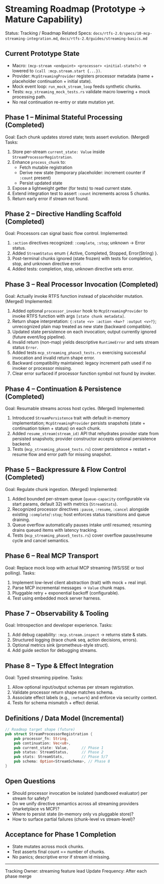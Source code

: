 # Streaming Roadmap (Prototype → Mature Capability)

Status: Tracking / Roadmap
Related Specs: `docs/rtfs-2.0/specs/10-mcp-streaming-integration.md`, `docs/rtfs-2.0/guides/streaming-basics.md`

## Current Prototype State
- Macro: `(mcp-stream <endpoint> <processor> <initial-state?>)` → lowered to `(call :mcp.stream.start {...})`.
- Provider: `McpStreamingProvider` registers processor metadata (name + placeholder continuation + initial state).
- Mock event loop: `run_mock_stream_loop` feeds synthetic chunks.
- Tests: `mcp_streaming_mock_tests.rs` validate macro lowering + mock processing path.
- No real continuation re-entry or state mutation yet.

## Phase 1 – Minimal Stateful Processing (Completed)
Goal: Each chunk updates stored state; tests assert evolution. (Merged)
Tasks:
1. Store per-stream `current_state: Value` inside `StreamProcessorRegistration`.
2. Enhance `process_chunk` to:
   - Fetch mutable registration
   - Derive new state (temporary placeholder: increment counter if `:count` present)
   - Persist updated state
3. Expose a lightweight getter (for tests) to read current state.
4. Extend integration test to assert `:count` increments across 5 chunks.
5. Return early error if stream not found.

## Phase 2 – Directive Handling Scaffold (Completed)
Goal: Processors can signal basic flow control.
Implemented:
1. `:action` directives recognized: `:complete`, `:stop`; unknown → Error status.
2. Added `StreamStatus` enum { Active, Completed, Stopped, Error(String) }.
3. Post-terminal chunks ignored (state frozen) with tests for completion, stop, and unknown directive error.
4. Added tests: completion, stop, unknown directive sets error.

## Phase 3 – Real Processor Invocation (Completed)
Goal: Actually invoke RTFS function instead of placeholder mutation. (Merged)
Implemented:
1. Added optional `processor_invoker` hook to `McpStreamingProvider` to invoke RTFS function with args `[state chunk metadata]`.
2. Return shape interpretation: `{:state <v> :action <kw>? :output <v>?}`; unrecognized plain map treated as new state (backward compatible).
3. Updated state persistence on each invocation; output currently ignored (future event/log pipeline).
4. Invalid return (non-map) yields descriptive `RuntimeError` and sets stream status `Error`.
5. Added tests `mcp_streaming_phase3_tests.rs` exercising successful invocation and invalid return shape error.
6. Backward compatibility maintained: legacy increment path used if no invoker or processor missing.
7. Clear error surfaced if processor function symbol not found by invoker.

## Phase 4 – Continuation & Persistence (Completed)
Goal: Resumable streams across host cycles. (Merged)
Implemented:
1. Introduced `StreamPersistence` trait with default in-memory implementation; `McpStreamingProvider` persists snapshots (state + continuation token + status) on each chunk.
2. Added `resume_stream(stream_id)` API that rehydrates provider state from persisted snapshots; provider constructor accepts optional persistence backend.
3. Tests (`mcp_streaming_phase4_tests.rs`) cover persistence + restart + resume flow and error path for missing snapshot.

## Phase 5 – Backpressure & Flow Control (Completed)
Goal: Regulate chunk ingestion. (Merged)
Implemented:
1. Added bounded per-stream queue (`queue-capacity` configurable via start params, default 32) with metrics (`StreamStats`).
2. Recognized processor directives `:pause`, `:resume`, `:cancel` alongside existing `:complete`/`:stop`; host enforces status transitions and queue draining.
3. Queue overflow automatically pauses intake until resumed; resuming drains queued items with latency tracking.
4. Tests (`mcp_streaming_phase5_tests.rs`) cover overflow pause/resume cycle and cancel semantics.

## Phase 6 – Real MCP Transport
Goal: Replace mock loop with actual MCP streaming (WS/SSE or tool polling).
Tasks:
1. Implement low-level client abstraction (trait) with mock + real impl.
2. Parse MCP incremental messages → `Value` chunk maps.
3. Pluggable retry + exponential backoff (configurable).
4. Test using embedded mock server harness.

## Phase 7 – Observability & Tooling
Goal: Introspection and developer experience.
Tasks:
1. Add debug capability: `:mcp.stream.inspect` → returns state & stats.
2. Structured logging (trace chunk seq, action decisions, errors).
3. Optional metrics sink (prometheus-style struct).
4. Add guide section for debugging streams.

## Phase 8 – Type & Effect Integration
Goal: Typed streaming pipeline.
Tasks:
1. Allow optional input/output schemas per stream registration.
2. Validate processor return shape matches schema.
3. Associate effect labels (e.g., `:network`) and enforce via security context.
4. Tests for schema mismatch + effect denial.

## Definitions / Data Model (Incremental)
```rust
// Roadmap target shape (future)
pub struct StreamProcessorRegistration {
    pub processor_fn: String,
    pub continuation: Vec<u8>,
    pub current_state: Value,      // Phase 1
    pub status: StreamStatus,      // Phase 2
    pub stats: StreamStats,        // Phase 5/7
    pub schema: Option<StreamSchema>, // Phase 8
}
```

## Open Questions
- Should processor invocation be isolated (sandboxed evaluator) per stream for safety?
- Do we unify directive semantics across all streaming providers (marketplace vs MCP)?
- Where to persist state (in-memory only vs pluggable store)?
- How to surface partial failures (chunk-level vs stream-level)?

## Acceptance for Phase 1 Completion
- State mutates across mock chunks.
- Test asserts final count == number of chunks.
- No panics; descriptive error if stream id missing.

---
Tracking Owner: streaming feature lead
Update Frequency: After each phase merge
